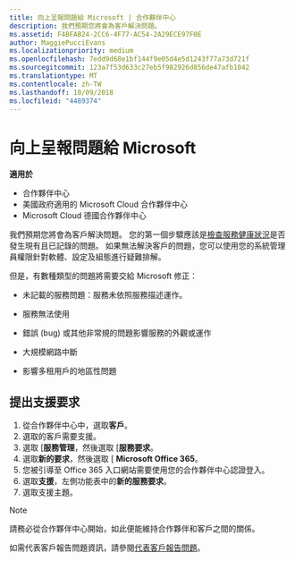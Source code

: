 ```yaml
---
title: 向上呈報問題給 Microsoft | 合作夥伴中心
description: 我們預期您將會為客戶解決問題。
ms.assetid: F4BFAB24-2CC6-4F77-AC54-2A29ECE97F0E
author: MaggiePucciEvans
ms.localizationpriority: medium
ms.openlocfilehash: 7edd9d68e1bf144f9e05d4e5d1243f77a73d721f
ms.sourcegitcommit: 123a7f53d633c27eb5f982926d856de47afb1042
ms.translationtype: MT
ms.contentlocale: zh-TW
ms.lasthandoff: 10/09/2018
ms.locfileid: "4489374"
---
```

# <a name="escalate-problems-to-microsoft"></a>向上呈報問題給 Microsoft

**適用於**

-  合作夥伴中心
-  美國政府適用的 Microsoft Cloud 合作夥伴中心
-  Microsoft Cloud 德國合作夥伴中心

我們預期您將會為客戶解決問題。 您的第一個步驟應該是[檢查服務健康狀況](check-service-health.md)是否發生現有且已記錄的問題。 如果無法解決客戶的問題，您可以使用您的系統管理員權限針對軟體、設定及組態進行疑難排解。

但是，有數種類型的問題將需要交給 Microsoft 修正：

-   未記載的服務問題：服務未依照服務描述運作。

-   服務無法使用

-   錯誤 (bug) 或其他非常規的問題影響服務的外觀或運作

-   大規模網路中斷

-   影響多租用戶的地區性問題

## <a name="submit-a-support-request"></a>提出支援要求

1. 從合作夥伴中心中，選取**客戶**。
2. 選取的客戶需要支援。
3. 選取 [**服務管理**，然後選取 [**服務要求**。
4. 選取**新的要求**，然後選取 [ **Microsoft Office 365**。
5. 您被引導至 Office 365 入口網站需要使用您的合作夥伴中心認證登入。
6. 選取**支援**，左側功能表中的**新的服務要求**。
7. 選取支援主題。

>[!NOTE]
>請務必從合作夥伴中心開始，如此便能維持合作夥伴和客戶之間的關係。 


如需代表客戶報告問題資訊，請參閱[代表客戶報告問題](report-problems-on-behalf-of-a-customer.md)。

 

 



